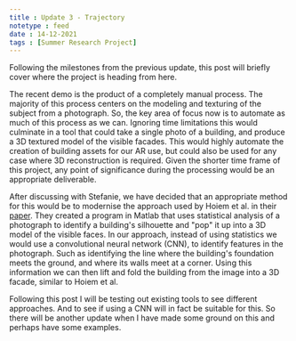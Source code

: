 ```yaml
---
title : Update 3 - Trajectory
notetype : feed
date : 14-12-2021
tags : [Summer Research Project]
---
```


Following the milestones from the previous update, this post will briefly cover where the project is heading from here. 

The recent demo is the product of a completely manual process. The majority of this process centers on the modeling and texturing of the subject from a photograph. So, the key area of focus now is to automate as much of this process as we can. 
Ignoring time limitations this would culminate in a tool that could take a single photo of a building, and produce a 3D textured model of the visible facades. This would highly automate the creation of building assets for our AR use, but could also be used for any case where 3D reconstruction is required. Given the shorter time frame of this project, any point of significance during the processing would be an appropriate deliverable.

After discussing with Stefanie, we have decided that an appropriate method for this would be to modernise the approach used by Hoiem et al. in their [paper](https://dhoiem.cs.illinois.edu/publications/popup.pdf). They created a program in Matlab that uses statistical analysis of a photograph to identify a building's silhouette and "pop" it up into a 3D model of the visible faces.
In our approach, instead of using statistics we would use a convolutional neural network (CNN), to identify features in the photograph. Such as identifying the line where the building's foundation meets the ground, and where its walls meet at a corner. Using this information we can then lift and fold the building from the image into a 3D facade, similar to Hoiem et al.

Following this post I will be testing out existing tools to see different approaches. And to see if using a CNN will in fact be suitable for this. So there will be another update when I have made some ground on this and perhaps have some examples.
